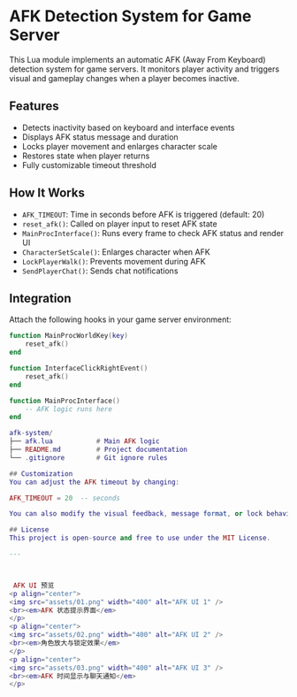 # AFK Detection System for Game Server

This Lua module implements an automatic AFK (Away From Keyboard) detection system for game servers. It monitors player activity and triggers visual and gameplay changes when a player becomes inactive.

## Features

- Detects inactivity based on keyboard and interface events
- Displays AFK status message and duration
- Locks player movement and enlarges character scale
- Restores state when player returns
- Fully customizable timeout threshold

## How It Works

- `AFK_TIMEOUT`: Time in seconds before AFK is triggered (default: 20)
- `reset_afk()`: Called on player input to reset AFK state
- `MainProcInterface()`: Runs every frame to check AFK status and render UI
- `CharacterSetScale()`: Enlarges character when AFK
- `LockPlayerWalk()`: Prevents movement during AFK
- `SendPlayerChat()`: Sends chat notifications

## Integration

Attach the following hooks in your game server environment:

```lua
function MainProcWorldKey(key)
    reset_afk()
end

function InterfaceClickRightEvent()
    reset_afk()
end

function MainProcInterface()
    -- AFK logic runs here
end

afk-system/
├── afk.lua           # Main AFK logic
├── README.md         # Project documentation
└── .gitignore        # Git ignore rules

## Customization
You can adjust the AFK timeout by changing:

AFK_TIMEOUT = 20  -- seconds

You can also modify the visual feedback, message format, or lock behavior to suit your game.

## License
This project is open-source and free to use under the MIT License.

---



 AFK UI 预览
<p align="center">
<img src="assets/01.png" width="400" alt="AFK UI 1" />
<br><em>AFK 状态提示界面</em>
</p>
<p align="center">
<img src="assets/02.png" width="400" alt="AFK UI 2" />
<br><em>角色放大与锁定效果</em>
</p>
<p align="center">
<img src="assets/03.png" width="400" alt="AFK UI 3" />
<br><em>AFK 时间显示与聊天通知</em>
</p>